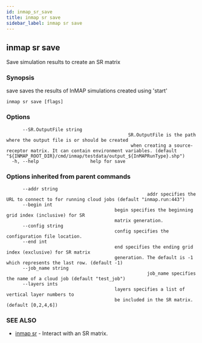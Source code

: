 ```yaml
---
id: inmap_sr_save
title: inmap sr save
sidebar_label: inmap sr save
---
```


## inmap sr save

Save simulation results to create an SR matrix

### Synopsis

save saves the results of InMAP simulations created using 'start'

```
inmap sr save [flags]
```

### Options

```
      --SR.OutputFile string   
                                             SR.OutputFile is the path where the output file is or should be created
                                              when creating a source-receptor matrix. It can contain environment variables. (default "${INMAP_ROOT_DIR}/cmd/inmap/testdata/output_${InMAPRunType}.shp")
  -h, --help                   help for save
```

### Options inherited from parent commands

```
      --addr string       
                          							addr specifies the URL to connect to for running cloud jobs (default "inmap.run:443")
      --begin int         
                                        begin specifies the beginning grid index (inclusive) for SR
                                        matrix generation.
      --config string     
                                        config specifies the configuration file location.
      --end int           
                                        end specifies the ending grid index (exclusive) for SR matrix
                                        generation. The default is -1 which represents the last row. (default -1)
      --job_name string   
                          							job_name specifies the name of a cloud job (default "test_job")
      --layers ints       
                                        layers specifies a list of vertical layer numbers to
                                        be included in the SR matrix. (default [0,2,4,6])
```

### SEE ALSO

* [inmap sr](./inmap_sr)	 - Interact with an SR matrix.
